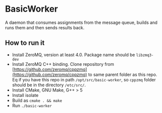 # BasicWorker

A daemon that consumes assignments from the message queue, builds and runs them 
and then sends results back.

## How to run it

- Install ZeroMQ, version at least 4.0. Package name should be `libzmq3-dev`
- Install ZeroMQ C++ binding. Clone repository from [https://github.com/zeromq/cppzmq](https://github.com/zeromq/cppzmq) to same parent folder as this repo. Eq if you have this repo in path `/opt/src/basic-worker`, so `cppzmq` folder should be in the directory `/etc/src/`.
- Install CMake, GNU Make, G++ > 5
- Install isolate
- Build as `cmake . && make`
- Run `./basic-worker`
